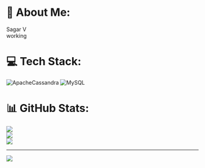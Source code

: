 # 💫 About Me:
Sagar V<br>working


# 💻 Tech Stack:
![ApacheCassandra](https://img.shields.io/badge/cassandra-%231287B1.svg?style=for-the-badge&logo=apache-cassandra&logoColor=white) ![MySQL](https://img.shields.io/badge/mysql-%2300f.svg?style=for-the-badge&logo=mysql&logoColor=white)
# 📊 GitHub Stats:
![](https://github-readme-stats.vercel.app/api?username=sagar-screw&theme=dark&hide_border=false&include_all_commits=false&count_private=false)<br/>
![](https://github-readme-streak-stats.herokuapp.com/?user=sagar-screw&theme=dark&hide_border=false)<br/>
![](https://github-readme-stats.vercel.app/api/top-langs/?username=sagar-screw&theme=dark&hide_border=false&include_all_commits=false&count_private=false&layout=compact)

---
[![](https://visitcount.itsvg.in/api?id=sagar-screw&icon=0&color=0)](https://visitcount.itsvg.in)

<!-- Proudly created with GPRM ( https://gprm.itsvg.in ) -->
